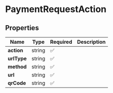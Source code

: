 # PaymentRequestAction



## Properties

Name | Type | Required | Description
------------ | ------------- | ------------- | -------------
**action** | string | ✅ | 
**urlType** | string | ✅ | 
**method** | string | ✅ | 
**url** | string | ✅ | 
**qrCode** | string | ✅ | 


